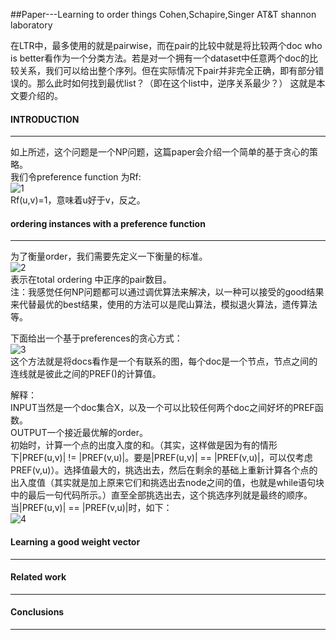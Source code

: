 ##Paper---Learning to order things
Cohen,Schapire,Singer  AT&T shannon laboratory<br>

在LTR中，最多使用的就是pairwise，而在pair的比较中就是将比较两个doc who is better看作为一个分类方法。若是对一个拥有一个dataset中任意两个doc的比较关系，我们可以给出整个序列。但在实际情况下pair并非完全正确，即有部分错误的。那么此时如何找到最优list？（即在这个list中，逆序关系最少？）
这就是本文要介绍的。

#### INTRODUCTION
------------
如上所述，这个问题是一个NP问题，这篇paper会介绍一个简单的基于贪心的策略。<br>
我们令preference function 为Rf:<br>
![1](/paper/paper_ltot_1.png)<br>
Rf(u,v)=1，意味着u好于v，反之。<br>


#### ordering instances with a preference function
------------
为了衡量order，我们需要先定义一下衡量的标准。<br>
![2](/paper/paper_ltot_2.png)<br>
表示在total ordering 中正序的pair数目。<br>
注：我感觉任何NP问题都可以通过调优算法来解决，以一种可以接受的good结果来代替最优的best结果，使用的方法可以是爬山算法，模拟退火算法，遗传算法等。<br>

下面给出一个基于preferences的贪心方式：<br>
![3](/paper/paper_ltot_3.png)<br>
这个方法就是将docs看作是一个有联系的图，每个doc是一个节点，节点之间的连线就是彼此之间的PREF()的计算值。<br>

解释：<br>
INPUT当然是一个doc集合X，以及一个可以比较任何两个doc之间好坏的PREF函数。<br>
OUTPUT一个接近最优解的order。<br>
初始时，计算一个点的出度入度的和。（其实，这样做是因为有的情形下|PREF(u,v)| != |PREF(v,u)|。要是|PREF(u,v)| == |PREF(v,u)|，可以仅考虑PREF(v,u)）。选择值最大的，挑选出去，然后在剩余的基础上重新计算各个点的出入度值（其实就是加上原来它们和挑选出去node之间的值，也就是while语句块中的最后一句代码所示。）直至全部挑选出去，这个挑选序列就是最终的顺序。<br>
当|PREF(u,v)| == |PREF(v,u)|时，如下：<br>
![4](/paper/paper_ltot_4.png)<br>



#### Learning a good weight vector 
------------


#### Related work
------------

#### Conclusions
------------



